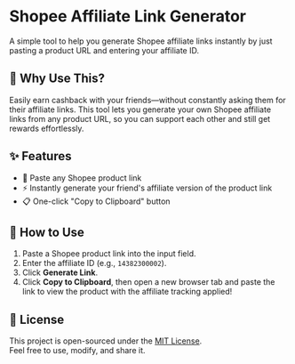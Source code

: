 # Shopee Affiliate Link Generator

A simple tool to help you generate Shopee affiliate links instantly by just pasting a product URL and entering your affiliate ID.

## 🌟 Why Use This?

Easily earn cashback with your friends—without constantly asking them for their affiliate links.
This tool lets you generate your own Shopee affiliate links from any product URL, so you can support each other and still get rewards effortlessly.

## ✨ Features

- 🔗 Paste any Shopee product link
- ⚡ Instantly generate your friend's affiliate version of the product link
- 📋 One-click "Copy to Clipboard" button

## 🚀 How to Use

1. Paste a Shopee product link into the input field.
2. Enter the affiliate ID (e.g., `14382300002`).
3. Click **Generate Link**.
4. Click **Copy to Clipboard**, then open a new browser tab and paste the link to view the product with the affiliate tracking applied!

## 📜 License

This project is open-sourced under the [MIT License](LICENSE).  
Feel free to use, modify, and share it.
